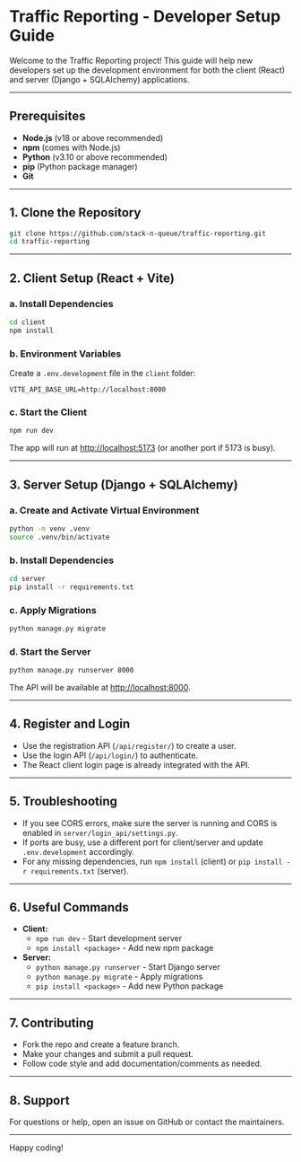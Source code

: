 # Traffic Reporting - Developer Setup Guide

Welcome to the Traffic Reporting project! This guide will help new developers set up the development environment for both the client (React) and server (Django + SQLAlchemy) applications.

---

## Prerequisites
- **Node.js** (v18 or above recommended)
- **npm** (comes with Node.js)
- **Python** (v3.10 or above recommended)
- **pip** (Python package manager)
- **Git**

---

## 1. Clone the Repository
```bash
git clone https://github.com/stack-n-queue/traffic-reporting.git
cd traffic-reporting
```

---

## 2. Client Setup (React + Vite)

### a. Install Dependencies
```bash
cd client
npm install
```

### b. Environment Variables
Create a `.env.development` file in the `client` folder:
```
VITE_API_BASE_URL=http://localhost:8000
```

### c. Start the Client
```bash
npm run dev
```
The app will run at [http://localhost:5173](http://localhost:5173) (or another port if 5173 is busy).

---

## 3. Server Setup (Django + SQLAlchemy)

### a. Create and Activate Virtual Environment
```bash
python -m venv .venv
source .venv/bin/activate
```

### b. Install Dependencies
```bash
cd server
pip install -r requirements.txt
```

### c. Apply Migrations
```bash
python manage.py migrate
```

### d. Start the Server
```bash
python manage.py runserver 8000
```
The API will be available at [http://localhost:8000](http://localhost:8000).

---

## 4. Register and Login
- Use the registration API (`/api/register/`) to create a user.
- Use the login API (`/api/login/`) to authenticate.
- The React client login page is already integrated with the API.

---

## 5. Troubleshooting
- If you see CORS errors, make sure the server is running and CORS is enabled in `server/login_api/settings.py`.
- If ports are busy, use a different port for client/server and update `.env.development` accordingly.
- For any missing dependencies, run `npm install` (client) or `pip install -r requirements.txt` (server).

---

## 6. Useful Commands
- **Client:**
  - `npm run dev` - Start development server
  - `npm install <package>` - Add new npm package
- **Server:**
  - `python manage.py runserver` - Start Django server
  - `python manage.py migrate` - Apply migrations
  - `pip install <package>` - Add new Python package

---

## 7. Contributing
- Fork the repo and create a feature branch.
- Make your changes and submit a pull request.
- Follow code style and add documentation/comments as needed.

---

## 8. Support
For questions or help, open an issue on GitHub or contact the maintainers.

---

Happy coding!
